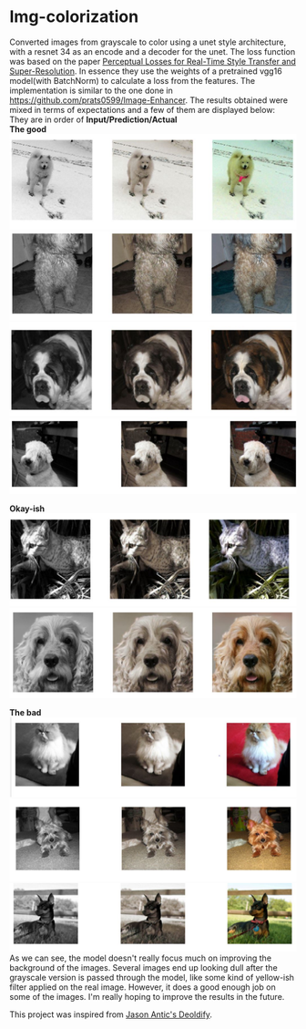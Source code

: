 # Img-colorization
Converted images from grayscale to color using a unet style architecture, with a resnet 34 as an encode and a decoder for the unet. The loss function was based on the paper [Perceptual Losses for Real-Time Style Transfer and Super-Resolution](https://arxiv.org/abs/1603.08155). In essence they use the weights of a pretrained vgg16 model(with BatchNorm) to calculate a loss from the features. The implementation is similar to the one done in https://github.com/prats0599/Image-Enhancer. The results obtained were mixed in terms of expectations and a few of them are displayed below:  
They are in order of **Input/Prediction/Actual**  
**The good**   
![Image1](images/g1.JPG)
![Image2](images/g2.JPG)
![Image3](images/g5.JPG)
![Image6](images/g7.JPG)

**Okay-ish** 
![Image4](images/g4.JPG)
![Image5](images/g3.JPG)

  
**The bad**
![Image8](images/g6.JPG)
![Image9](images/g8.JPG)
![Image10](images/g9.JPG)  
As we can see, the model doesn't really focus much on improving the background of the images. Several images end up looking dull after the grayscale version is passed through the model, like some kind of yellow-ish filter applied on the real image. However, it does a good enough job on some of the images. I'm really hoping to improve the results in the future.   
  
This project was inspired from [Jason Antic's Deoldify](https://github.com/jantic/DeOldify). 
